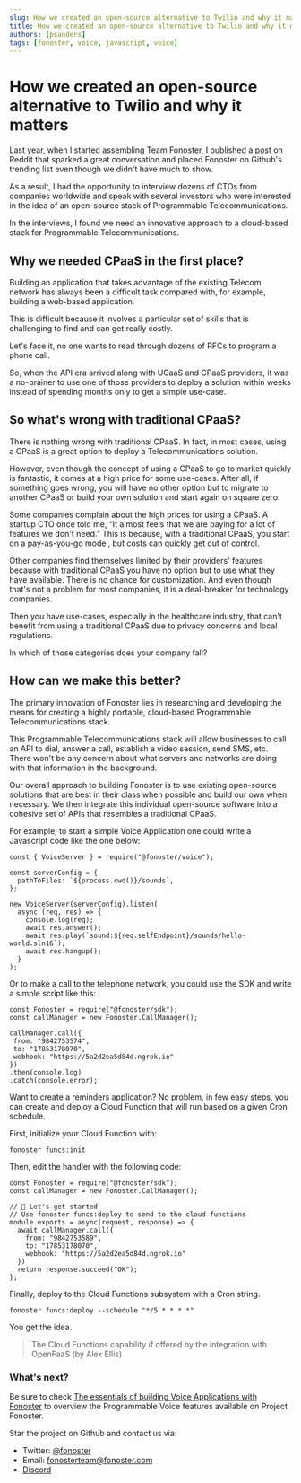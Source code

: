 ```yaml
---
slug: How we created an open-source alternative to Twilio and why it matters
title: How we created an open-source alternative to Twilio and why it matters
authors: [psanders]
tags: [fonoster, voice, javascript, voice]
---
```


# How we created an open-source alternative to Twilio and why it matters

Last year, when I started assembling Team Fonoster, I published a [post](https://www.reddit.com/r/Entrepreneur/comments/j96avf/an_opensource_alternative_to_twilio/) on Reddit that sparked a great conversation and placed Fonoster on Github's trending list even though we didn't have much to show.

As a result, I had the opportunity to interview dozens of CTOs from companies worldwide and speak with several investors who were interested in the idea of an open-source stack of Programmable Telecommunications.

In the interviews, I found we need an innovative approach to a cloud-based stack for Programmable Telecommunications.

## Why we needed CPaaS in the first place?

Building an application that takes advantage of the existing Telecom network has always been a difficult task compared with, for example, building a web-based application.

This is difficult because it involves a particular set of skills that is challenging to find and can get really costly.

Let's face it, no one wants to read through dozens of RFCs to program a phone call.

So, when the API era arrived along with UCaaS and CPaaS providers, it was a no-brainer to use one of those providers to deploy a solution within weeks instead of spending months only to get a simple use-case.

## So what's wrong with traditional CPaaS?
There is nothing wrong with traditional CPaaS. In fact, in most cases, using a CPaaS is a great option to deploy a Telecommunications solution.

However, even though the concept of using a CPaaS to go to market quickly is fantastic, it comes at a high price for some use-cases. After all, if something goes wrong, you will have no other option but to migrate to another CPaaS or build your own solution and start again on square zero.

Some companies complain about the high prices for using a CPaaS. A startup CTO once told me, “It almost feels that we are paying for a lot of features we don't need.” This is because, with a traditional CPaaS, you start on a pay-as-you-go model, but costs can quickly get out of control.

Other companies find themselves limited by their providers' features because with traditional CPaaS you have no option but to use what they have available. There is no chance for customization. And even though that's not a problem for most companies, it is a deal-breaker for technology companies.

Then you have use-cases, especially in the healthcare industry, that can't benefit from using a traditional CPaaS due to privacy concerns and local regulations.

In which of those categories does your company fall?

## How can we make this better?
The primary innovation of Fonoster lies in researching and developing the means for creating a highly portable, cloud-based Programmable Telecommunications stack.

This Programmable Telecommunications stack will allow businesses to call an API to dial, answer a call, establish a video session, send SMS, etc. There won't be any concern about what servers and networks are doing with that information in the background.

Our overall approach to building Fonoster is to use existing open-source solutions that are best in their class when possible and build our own when necessary. We then integrate this individual open-source software into a cohesive set of APIs that resembles a traditional CPaaS.

For example, to start a simple Voice Application one could write a Javascript code like the one below:
```none
const { VoiceServer } = require("@fonoster/voice");

const serverConfig = {
  pathToFiles: `${process.cwd()}/sounds`,
};

new VoiceServer(serverConfig).listen(
  async (req, res) => {
    console.log(req);
    await res.answer();
    await res.play(`sound:${req.selfEndpoint}/sounds/hello-world.sln16`);
    await res.hangup();
  }
);
```

Or to make a call to the telephone network, you could use the SDK and write a simple script like this:
```none
const Fonoster = require("@fonoster/sdk");
const callManager = new Fonoster.CallManager();

callManager.call({
 from: "9842753574",
 to: "17853178070",
 webhook: "https://5a2d2ea5d84d.ngrok.io"
})
.then(console.log)
.catch(console.error);
```

Want to create a reminders application? No problem, in few easy steps, you can create and deploy a Cloud Function that will run based on a given Cron schedule.

First, initialize your Cloud Function with:
```none
fonoster funcs:init
```

Then, edit the handler with the following code:
```none
const Fonoster = require("@fonoster/sdk");
const callManager = new Fonoster.CallManager();

// 🚀 Let's get started
// Use fonoster funcs:deploy to send to the cloud functions
module.exports = async(request, response) => {
  await callManager.call({
    from: "9842753589",
    to: "17853178070",
    webhook: "https://5a2d2ea5d84d.ngrok.io"
  })
  return response.succeed("OK");
};
```

Finally, deploy to the Cloud Functions subsystem with a Cron string.
```none
fonoster funcs:deploy --schedule "*/5 * * * *"
```

You get the idea.

> The Cloud Functions capability if offered by the integration with OpenFaaS (by Alex Ellis)

### What's next?
Be sure to check [The essentials of building Voice Applications with Fonoster](https://learn.fonoster.dev/blog/The%20essentials%20of%20building%20Voice%20Applications%20with%20Fonoster) to overview the Programmable Voice features available on Project Fonoster. 

Star the project on Github and contact us via:

- Twitter: [@fonoster](https://twitter.com/fonoster)
- Email: fonosterteam@fonoster.com
- [Discord](https://discord.com/invite/mpWSRUhG7e)
